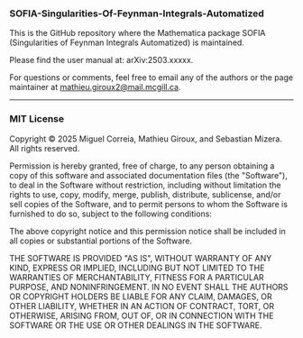 ### SOFIA-Singularities-Of-Feynman-Integrals-Automatized
This is the GitHub repository where the Mathematica package SOFIA (Singularities of Feynman Integrals Automatized) is maintained. 

Please find the user manual at: arXiv:2503.xxxxx.

For questions or comments, feel free to email any of the authors or the page maintainer at mathieu.giroux2@mail.mcgill.ca.

---

### MIT License  

Copyright © 2025 Miguel Correia, Mathieu Giroux, and Sebastian Mizera. All rights reserved.  

Permission is hereby granted, free of charge, to any person obtaining a copy of this software and associated documentation files (the "Software"), to deal in the Software without restriction, including without limitation the rights to use, copy, modify, merge, publish, distribute, sublicense, and/or sell copies of the Software, and to permit persons to whom the Software is furnished to do so, subject to the following conditions:  

The above copyright notice and this permission notice shall be included in all copies or substantial portions of the Software.  

THE SOFTWARE IS PROVIDED "AS IS", WITHOUT WARRANTY OF ANY KIND, EXPRESS OR IMPLIED, INCLUDING BUT NOT LIMITED TO THE WARRANTIES OF MERCHANTABILITY, FITNESS FOR A PARTICULAR PURPOSE, AND NONINFRINGEMENT. IN NO EVENT SHALL THE AUTHORS OR COPYRIGHT HOLDERS BE LIABLE FOR ANY CLAIM, DAMAGES, OR OTHER LIABILITY, WHETHER IN AN ACTION OF CONTRACT, TORT, OR OTHERWISE, ARISING FROM, OUT OF, OR IN CONNECTION WITH THE SOFTWARE OR THE USE OR OTHER DEALINGS IN THE SOFTWARE.  
